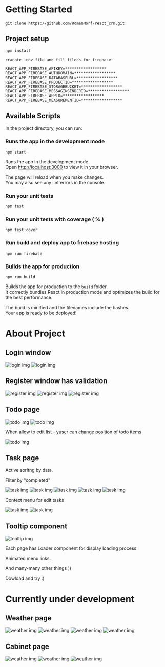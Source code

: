 # Getting Started
```
git clone https://github.com/RomanMorf/react_crm.git
```

## Project setup
```
npm install
```

```
craeate .env file and fill fileds for firebase:

REACT_APP_FIREBASE_APIKEY=******************
REACT_APP_FIREBASE_AUTHDOMAIN=******************
REACT_APP_FIREBASE_DATABASEURL=******************
REACT_APP_FIREBASE_PROJECTID=******************
REACT_APP_FIREBASE_STORAGEBUCKET=******************
REACT_APP_FIREBASE_MESSAGINSENDERID=******************
REACT_APP_FIREBASE_APPID=******************
REACT_APP_FIREBASE_MEASUREMENTID=******************
```

## Available Scripts

In the project directory, you can run:

### Runs the app in the development mode
```
npm start
```

Runs the app in the development mode.\
Open [http://localhost:3000](http://localhost:3000) to view it in your browser.

The page will reload when you make changes.\
You may also see any lint errors in the console.


### Run your unit tests
```
npm test
```

### Run your unit tests with coverage ( % )
```
npm test:cover
```

### Run build and deploy app to firebase hosting
```
npm run firebase
```

### Builds the app for production
```
npm run build
```

Builds the app for production to the `build` folder.\
It correctly bundles React in production mode and optimizes the build for the best performance.

The build is minified and the filenames include the hashes.\
Your app is ready to be deployed!

# About Project

## Login window
<img src="https://github.com/RomanMorf/react_crm/blob/context-menu/blob/login-1.png?raw=true" alt="login img">
<img src="https://github.com/RomanMorf/react_crm/blob/context-menu/blob/login-2.png?raw=true" alt="login img">

## Register window has validation
<img src="https://github.com/RomanMorf/react_crm/blob/context-menu/blob/register-1.png?raw=true" alt="register img">
<img src="https://github.com/RomanMorf/react_crm/blob/context-menu/blob/register-2.png?raw=true" alt="register img">
<img src="https://github.com/RomanMorf/react_crm/blob/context-menu/blob/register-3.png?raw=true" alt="register img">

## Todo page
<img src="https://github.com/RomanMorf/react_crm/blob/context-menu/blob/todo-0.png?raw=true" alt="todo img">
<img src="https://github.com/RomanMorf/react_crm/blob/context-menu/blob/todo-1.png?raw=true" alt="todo img">
<p>When allow to edit list - yuser can change position of todo items</p>
<img src="https://github.com/RomanMorf/react_crm/blob/context-menu/blob/todo-2.png?raw=true" alt="todo img">

## Task page
<p>Active soritng by data.</p>
<p>Filter by "completed"</p>
<img src="https://github.com/RomanMorf/react_crm/blob/context-menu/blob/task-0.png?raw=true" alt="task img">
<img src="https://github.com/RomanMorf/react_crm/blob/context-menu/blob/task-1.png?raw=true" alt="task img">
<img src="https://github.com/RomanMorf/react_crm/blob/context-menu/blob/task-2.png?raw=true" alt="task img">
<img src="https://github.com/RomanMorf/react_crm/blob/context-menu/blob/task-3.png?raw=true" alt="task img">
<img src="https://github.com/RomanMorf/react_crm/blob/context-menu/blob/task-4.png?raw=true" alt="task img">
<p>Context menu for edit tasks</p>
<img src="https://github.com/RomanMorf/react_crm/blob/context-menu/blob/task-5.png?raw=true" alt="task img">
<img src="https://github.com/RomanMorf/react_crm/blob/context-menu/blob/task-6.png?raw=true" alt="task img">

## Tooltip component
<img src="https://github.com/RomanMorf/react_crm/blob/context-menu/blob/tooltip.png?raw=true" alt="tooltip img">

<p>Each page has Loader component for display loading process</p>
<p>Animated menu links.</p>
<p>And many-many other things ))</p>
<p>Dowload and try :)</p>

# Currently under development

## Weather page
<img src="https://github.com/RomanMorf/react_crm/blob/context-menu/blob/weather-1.png?raw=true" alt="weather img">
<img src="https://github.com/RomanMorf/react_crm/blob/context-menu/blob/weather-2.png?raw=true" alt="weather img">
<img src="https://github.com/RomanMorf/react_crm/blob/context-menu/blob/weather-3.png?raw=true" alt="weather img">
<img src="https://github.com/RomanMorf/react_crm/blob/context-menu/blob/weather-4.png?raw=true" alt="weather img">

## Cabinet page
<img src="https://github.com/RomanMorf/react_crm/blob/context-menu/blob/cabinet-0.png?raw=true" alt="weather img">
<img src="https://github.com/RomanMorf/react_crm/blob/context-menu/blob/cabinet-1.png?raw=true" alt="weather img">
<img src="https://github.com/RomanMorf/react_crm/blob/context-menu/blob/cabinet-2.png?raw=true" alt="weather img">
